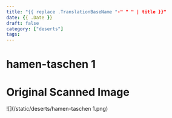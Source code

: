 ```yaml
---
title: "{{ replace .TranslationBaseName "-" " " | title }}"
date: {{ .Date }}
draft: false
category: ["deserts"]
tags:
---
```


# hamen-taschen 1

# Original Scanned Image

![](/static/deserts/hamen-taschen 1.png)